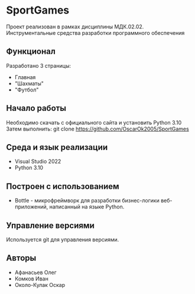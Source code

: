 # SportGames
Проект реализован в рамках дисциплины МДК.02.02. Инструментальные средства разработки программного обеспечения
## Функционал
Разработано 3 страницы:
- Главная
- "Шахматы"
- "Футбол"
## Начало работы
Необходимо скачать с официального сайта и установить Python 3.10
Затем выполнить:
git clone https://github.com/OscarOk2005/SportGames
## Среда и язык реализации
- Visual Studio 2022
- Python 3.10
## Построен с использованием
- Bottle - микрофреймворк для разработки бизнес-логики веб-приложений, написанный на языке Python.
## Управление версиями
Используется git для управления версиями.
## Авторы
- Афанасьев Олег
- Комков Иван
- Около-Кулак Оскар
